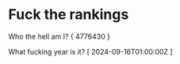 # Fuck the rankings

Who the hell am I?
{ 4776430 }

What fucking year is it?
[ 2024-09-16T01:00:00Z ]
